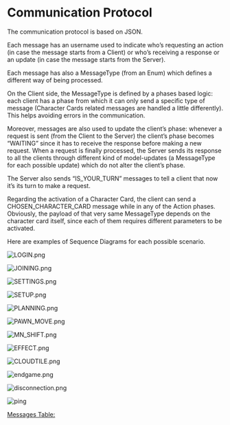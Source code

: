 # Communication Protocol

The communication protocol is based on JSON.

Each message has an username used to indicate who’s requesting an action (in case the message starts from a Client) or who’s receiving a response or an update (in case the message starts from the Server).

Each message has also a MessageType (from an Enum) which defines a different way of being processed.

On the Client side, the MessageType is defined by a phases based logic: each client has a phase from which it can only send a specific type of message (Character Cards related messages are handled a little differently). This helps avoiding errors in the communication.

Moreover, messages are also used to update the client’s phase: whenever a request is sent (from the Client to the Server) the client’s phase becomes “WAITING” since it has to receive the response before making a new request. When a request is finally processed, the Server sends its response to all the clients through different kind of model-updates  (a MessageType for each possible update) which do not alter the client’s phase. 

The Server also sends “IS_YOUR_TURN” messages to tell a client that now it’s its turn to make a request.

Regarding the activation of a Character Card, the client can send a CHOSEN_CHARACTER_CARD message while in any of the Action phases. Obviously, the payload of that very same MessageType depends on the character card itself, since each of them requires different parameters to be activated.

Here are examples of Sequence Diagrams for each possible scenario.

![LOGIN.png](https://github.com/michelelorenzo/ing-sw-2022-mercurio-miranda-mosconi/blob/main/deliverables/Sequence_Diagram_Examples/LOGIN.png)

![JOINING.png](https://github.com/michelelorenzo/ing-sw-2022-mercurio-miranda-mosconi/blob/main/deliverables/Sequence_Diagram_Examples/JOINING.png)

![SETTINGS.png](https://github.com/michelelorenzo/ing-sw-2022-mercurio-miranda-mosconi/blob/main/deliverables/Sequence_Diagram_Examples/SETTINGS.png)

![SETUP.png](https://github.com/michelelorenzo/ing-sw-2022-mercurio-miranda-mosconi/blob/main/deliverables/Sequence_Diagram_Examples/SETUP.png)

![PLANNING.png](https://github.com/michelelorenzo/ing-sw-2022-mercurio-miranda-mosconi/blob/main/deliverables/Sequence_Diagram_Examples/PLANNING.png)

![PAWN_MOVE.png](https://github.com/michelelorenzo/ing-sw-2022-mercurio-miranda-mosconi/blob/main/deliverables/Sequence_Diagram_Examples/PAWN_MOVE.png)

![MN_SHIFT.png](https://github.com/michelelorenzo/ing-sw-2022-mercurio-miranda-mosconi/blob/main/deliverables/Sequence_Diagram_Examples/MN_SHIFT.png)

![EFFECT.png](https://github.com/michelelorenzo/ing-sw-2022-mercurio-miranda-mosconi/blob/main/deliverables/Sequence_Diagram_Examples/EFFECT.png)

![CLOUDTILE.png](https://github.com/michelelorenzo/ing-sw-2022-mercurio-miranda-mosconi/blob/main/deliverables/Sequence_Diagram_Examples/CLOUDTILE.png)

![endgame.png](https://github.com/michelelorenzo/ing-sw-2022-mercurio-miranda-mosconi/blob/main/deliverables/Sequence_Diagram_Examples/endgame.png)

![disconnection.png](https://github.com/michelelorenzo/ing-sw-2022-mercurio-miranda-mosconi/blob/main/deliverables/Sequence_Diagram_Examples/disconnection.png)

![ping](https://github.com/michelelorenzo/ing-sw-2022-mercurio-miranda-mosconi/blob/main/deliverables/Sequence_Diagram_Examples/ping_message.png)

[Messages Table:](https://www.notion.so/ae1ff471de504fb08c407c8fa6444e33)
